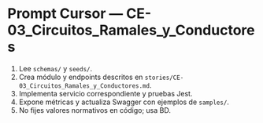 <!--
Instrucciones para Cursor (IA de programación)
- Objetivo: implementar historia indicada con NestJS + TypeScript + MariaDB (TypeORM).
- Requisitos previos: proyecto base del Sprint 1 con Auth RS256, métricas Prometheus y Swagger.
- Entregables: código funcional + pruebas + actualización de Swagger.
- No hardcodear normas: usar tablas parametrizables (ver /seeds).
-->

# Prompt Cursor — CE-03_Circuitos_Ramales_y_Conductores

1) Lee `schemas/` y `seeds/`.
2) Crea módulo y endpoints descritos en `stories/CE-03_Circuitos_Ramales_y_Conductores.md`.
3) Implementa servicio correspondiente y pruebas Jest.
4) Expone métricas y actualiza Swagger con ejemplos de `samples/`.
5) No fijes valores normativos en código; usa BD.

